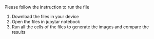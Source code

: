Please follow the instruction to run the file
1. Download the files in your device
2. Open the files in jupytar notebook
3. Run all the cells of the files to generate the images and compare the results
